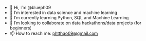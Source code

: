 - 👋 Hi, I’m @blueph09
- 👀 I’m interested in data science and machine learning
- 🌱 I’m currently learning Python, SQL and Machine Learning
- 💞️ I’m looking to collaborate on data hackathons/data projects (for beginners)
- 📫 How to reach me: phtthao09@gmail.com

<!---
blueph09/blueph09 is a ✨ special ✨ repository because its `README.md` (this file) appears on your GitHub profile.
You can click the Preview link to take a look at your changes.
--->
